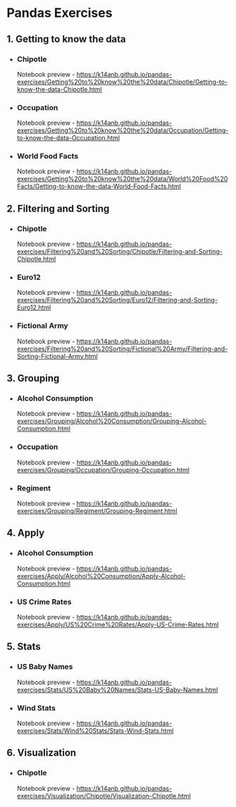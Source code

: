 # **Pandas Exercises**
## 1. Getting to know the data
   * ### Chipotle  
     Notebook preview - https://k14anb.github.io/pandas-exercises/Getting%20to%20know%20the%20data/Chipotle/Getting-to-know-the-data-Chipotle.html
   * ### Occupation  
     Notebook preview - https://k14anb.github.io/pandas-exercises/Getting%20to%20know%20the%20data/Occupation/Getting-to-know-the-data-Occupation.html
   * ### World Food Facts  
     Notebook preview - https://k14anb.github.io/pandas-exercises/Getting%20to%20know%20the%20data/World%20Food%20Facts/Getting-to-know-the-data-World-Food-Facts.html
## 2. Filtering and Sorting
   * ### Chipotle
     Notebook preview - https://k14anb.github.io/pandas-exercises/Filtering%20and%20Sorting/Chipotle/Filtering-and-Sorting-Chipotle.html
   * ### Euro12
     Notebook preview - https://k14anb.github.io/pandas-exercises/Filtering%20and%20Sorting/Euro12/Filtering-and-Sorting-Euro12.html
   * ### Fictional Army
     Notebook preview - https://k14anb.github.io/pandas-exercises/Filtering%20and%20Sorting/Fictional%20Army/Filtering-and-Sorting-Fictional-Army.html
## 3. Grouping  
   * ### Alcohol Consumption  
     Notebook preview - https://k14anb.github.io/pandas-exercises/Grouping/Alcohol%20Consumption/Grouping-Alcohol-Consumption.html
   * ### Occupation
     Notebook preview - https://k14anb.github.io/pandas-exercises/Grouping/Occupation/Grouping-Occupation.html
   * ### Regiment
     Notebook preview - https://k14anb.github.io/pandas-exercises/Grouping/Regiment/Grouping-Regiment.html
## 4. Apply  
   * ### Alcohol Consumption
     Notebook preview - https://k14anb.github.io/pandas-exercises/Apply/Alcohol%20Consumption/Apply-Alcohol-Consumption.html
   * ### US Crime Rates
     Notebook preview - https://k14anb.github.io/pandas-exercises/Apply/US%20Crime%20Rates/Apply-US-Crime-Rates.html
## 5. Stats  
   * ### US Baby Names
     Notebook preview - https://k14anb.github.io/pandas-exercises/Stats/US%20Baby%20Names/Stats-US-Baby-Names.html
   * ### Wind Stats
     Notebook preview - https://k14anb.github.io/pandas-exercises/Stats/Wind%20Stats/Stats-Wind-Stats.html
## 6. Visualization  
   * ### Chipotle
     Notebook preview - https://k14anb.github.io/pandas-exercises/Visualization/Chipotle/Visualization-Chipotle.html
